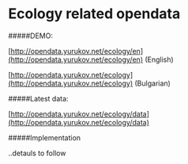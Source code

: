 Ecology related opendata
==============================

#####DEMO:

[http://opendata.yurukov.net/ecology/en](http://opendata.yurukov.net/ecology/en) (English)

[http://opendata.yurukov.net/ecology](http://opendata.yurukov.net/ecology) (Bulgarian)

#####Latest data:

[http://opendata.yurukov.net/ecology/data](http://opendata.yurukov.net/ecology/data)

#####Implementation

..detauls to follow

